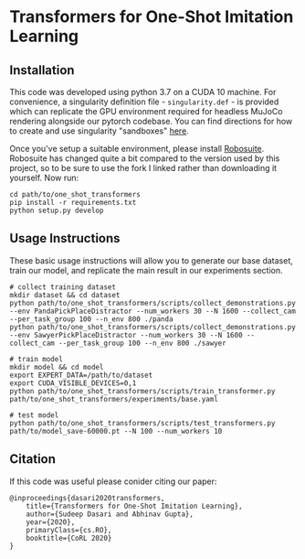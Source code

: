 # Transformers for One-Shot Imitation Learning
## Installation
This code was developed using python 3.7 on a CUDA 10 machine. For convenience, a singularity definition file - `singularity.def` - is provided which can replicate the GPU environment required for headless MuJoCo rendering alongside our pytorch codebase. You can find directions for how to create and use singularity "sandboxes" [here](https://singularity.lbl.gov/docs-build-container#creating---writable-images-and---sandbox-directories).

Once you've setup a suitable environment, please install [Robosuite](https://github.com/SudeepDasari/robosuite). Robosuite has changed quite a bit compared to the version used by this project, so to be sure to use the fork I linked rather than downloading it yourself. Now run:
```
cd path/to/one_shot_transformers
pip install -r requirements.txt
python setup.py develop
```

## Usage Instructions
These basic usage instructions will allow you to generate our base dataset, train our model, and replicate the main result in our experiments section. 
```
# collect training dataset
mkdir dataset && cd dataset
python path/to/one_shot_transformers/scripts/collect_demonstrations.py --env PandaPickPlaceDistractor --num_workers 30 --N 1600 --collect_cam --per_task_group 100 --n_env 800 ./panda
python path/to/one_shot_transformers/scripts/collect_demonstrations.py --env SawyerPickPlaceDistractor --num_workers 30 --N 1600 --collect_cam --per_task_group 100 --n_env 800 ./sawyer

# train model
mkdir model && cd model
export EXPERT_DATA=/path/to/dataset
export CUDA_VISIBLE_DEVICES=0,1
python path/to/one_shot_transformers/scripts/train_transformer.py path/to/one_shot_transformers/experiments/base.yaml

# test model
python path/to/one_shot_transformers/scripts/test_transformers.py path/to/model_save-60000.pt --N 100 --num_workers 10
```

## Citation
If this code was useful please conider citing our paper:
```
@inproceedings{dasari2020transformers,
    title={Transformers for One-Shot Imitation Learning},
    author={Sudeep Dasari and Abhinav Gupta},
    year={2020},
    primaryClass={cs.RO},
    booktitle={CoRL 2020}
}

```
